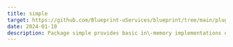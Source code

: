 ```yaml
---
title: simple
target: https://github.com/Blueprint-uServices/blueprint/tree/main/plugins/simple
date: 2024-01-10
description: Package simple provides basic in\-memory implementations of various Blueprint backends including Cache, Queue, NoSQLDB, and RelationalDB.These simple in\-memory implementations are useful when compiling all\-in\-one applications, and for use during development and testing of workflow specs.
---
```

